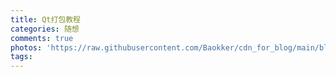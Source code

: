 ```yaml
---
title: Qt打包教程
categories: 随想
comments: true
photos: 'https://raw.githubusercontent.com/Baokker/cdn_for_blog/main/blog_imgs/defaultImages.jpg'
tags:
---
```

